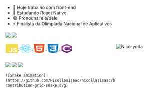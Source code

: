 - 🔭 Hoje trabalho com front-end
- 🌱 Estudando React Native
- 😄 Pronouns: ele/dele
- ⚡ Finalista da Olimpíada Nacional de Aplicativos
<div>
  <a href="https://github.com/NicollasIsaac">
  <img height="180em" src="https://github-readme-stats.vercel.app/api?username=nicollasisaac&show_iconstrue&theme=dracula&include_all_commits=true&count_private=true"/>
  <img height="180em" src="https://github-readme-stats.vercel.app/api/top-langs/?username=nicollasisaac&layout=compact&langs_count=16&show_iconstrue&theme=dracula&include_all_commits=true&count_private=true"/>
</div>
 <div style="display: inline_block"><br>
  <img align="center" alt="Nico-Js" height="30" width="40" src="https://raw.githubusercontent.com/devicons/devicon/master/icons/javascript/javascript-plain.svg">
  <img align="center" alt="Nico-React" height="30" width="40" src="https://raw.githubusercontent.com/devicons/devicon/master/icons/react/react-original.svg">
  <img align="center" alt="Nico-HTML" height="30" width="40" src="https://raw.githubusercontent.com/devicons/devicon/master/icons/html5/html5-original.svg">
  <img align="center" alt="Nico-CSS" height="30" width="40" src="https://raw.githubusercontent.com/devicons/devicon/master/icons/css3/css3-original.svg">
  <img align="center" alt="Nico-Csharp" height="30" width="40" src="https://raw.githubusercontent.com/devicons/devicon/master/icons/csharp/csharp-original.svg">
  <img align="right" alt="Nico-yoda" height="120" width="150" src="https://1.bp.blogspot.com/-2s7KEKQXE5Y/XgBnpZVYByI/AAAAAAAAMDE/ZDu7dDxbWxs-ZZIm_BoOX8HtoYDcuqMxgCLcBGAsYHQ/s1600/10%2BStatic%2BShock%2B%2528Super%2BChoque%2529%2Bhttpsnegro-geek-nerd.blogspot.com.gif">
</div>

  ##
 <div>
  <a href="https://instagram.com/nicollas.isaac9" target="_blank"><img src="https://img.shields.io/badge/-Instagram-%23E4405F?style=for-the-badge&logo=instagram&logoColor=white" target="_blank"></a>
  <a href = "mailto:nicollasisaac012@gmail.com"><img src="https://img.shields.io/badge/-Gmail-%23333?style=for-the-badge&logo=gmail&logoColor=white" target="_blank"></a>
  <a href="https://www.linkedin.com/in/nicollas-isaac/" target="_blank"><img src="https://img.shields.io/badge/-LinkedIn-%230077B5?style=for-the-badge&logo=linkedin&logoColor=white" target="_blank"></a> 
   
    ![Snake animation](https://github.com/NicollasIsaac/nicollasisaac/blob/output/github-contribution-grid-snake.svg)
   
 </div>
 
